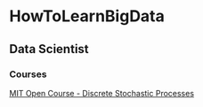 # HowToLearnBigData


## Data Scientist

### Courses
<a href="http://ocw.mit.edu/courses/electrical-engineering-and-computer-science/6-262-discrete-stochastic-processes-spring-2011/">MIT Open Course - Discrete Stochastic Processes</a>

